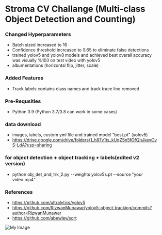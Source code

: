 # Stroma CV Challange (Multi-class Object Detection and Counting)

### Changed Hyperparameters

- Batch sized increased to 16
- Confidence threshold increased to 0.65 to eliminate false detections
- trained yolov5 and yolov8 models and achieved best overall accuracy was visually %100 on test video with yolov5
- albumentations (horizontal flip, jitter, scale)

### Added Features
- Track labels contains class names and track trace line removed

### Pre-Requsities
- Python 3.9 (Python 3.7/3.8 can work in some cases)

### data download 
- images, labels, custom yml file and trained model "best.pt" (yolov5)
- https://drive.google.com/drive/folders/1_h87v1ts_kUqZ5n5fOfQhJkevCvS-LdA?usp=sharing

### for object detection + object tracking + labels(edited v2 version)
- python obj_det_and_trk_2.py --weights yolov5s.pt --source "your video.mp4"

### References
 - https://github.com/ultralytics/yolov5
 - https://github.com/RizwanMunawar/yolov5-object-tracking/commits?author=RizwanMunawar
 - https://github.com/abewley/sort
 
 ![My Image](detection.gif)


